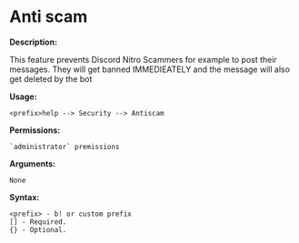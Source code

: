 # Anti scam

**Description:**

This feature prevents Discord Nitro Scammers for example to post their messages. They will get banned IMMEDIEATELY and the message will also get deleted by the bot

**Usage:**

```
<prefix>help --> Security --> Antiscam
```

**Permissions:**

```
`administrator` premissions
```

**Arguments:**

```
None
```

**Syntax:**

```
<prefix> - b! or custom prefix
[] - Required.
{} - Optional.
```
